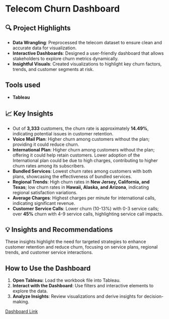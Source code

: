 # Telecom Churn Dashboard


## 🔍 Project Highlights

- **Data Wrangling**: Preprocessed the telecom dataset to ensure clean and accurate data for visualization.
- **Interactive Dashboards**: Designed a user-friendly dashboard that allows stakeholders to explore churn metrics dynamically.
- **Insightful Visuals**: Created visualizations to highlight key churn factors, trends, and customer segments at risk.

## Tools used
- **Tableau**
## 📈 Key Insights

- Out of **3,333** customers, the churn rate is approximately **14.49%**, indicating potential issues in customer retention.
- **Voice Mail Plan**: Higher churn among customers without the plan; providing it could reduce churn.
- **International Plan**: Higher churn among customers without the plan; offering it could help retain customers. Lower adoption of the International plan could be due to high charges, contributing to higher churn rates among its subscribers.
- **Bundled Services**: Lowest churn rates among customers with both plans, showcasing the effectiveness of bundled services.
- **Regional Trends**: High churn rates in **New Jersey, California, and Texas**; low churn rates in **Hawaii, Alaska, and Arizona**, indicating regional satisfaction variations.
- **Average Charges**: Highest charges per minute for international calls, indicating significant revenue.
- **Customer Service Calls**: Lower churn (10-13%) with 0-3 service calls; over **45%** churn with 4-9 service calls, highlighting service call impacts.

## 💡 Insights and Recommendations

These insights highlight the need for targeted strategies to enhance customer retention and reduce churn, focusing on service plans, regional trends, and customer service interactions.

## How to Use the Dashboard

1. **Open Tableau**: Load the workbook file into Tableau.
2. **Interact with the Dashboard**: Use filters and interactive elements to explore the data.
3. **Analyze Insights**: Review visualizations and derive insights for decision-making.

[Dashboard Link](https://public.tableau.com/app/profile/mansi.gupta5179/viz/OrangeTelecomChurnDashboard/Dashboard4)

